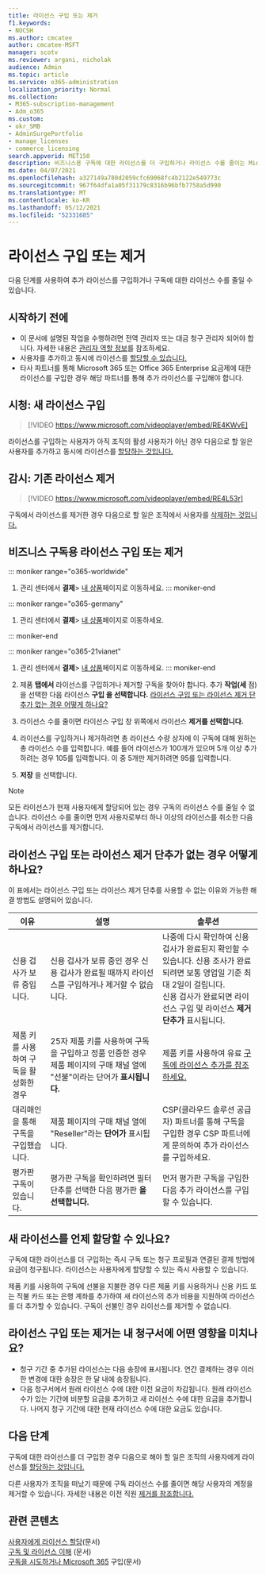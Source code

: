 ```yaml
---
title: 라이선스 구입 또는 제거
f1.keywords:
- NOCSH
ms.author: cmcatee
author: cmcatee-MSFT
manager: scotv
ms.reviewer: argani, nicholak
audience: Admin
ms.topic: article
ms.service: o365-administration
localization_priority: Normal
ms.collection:
- M365-subscription-management
- Adm_o365
ms.custom:
- okr_SMB
- AdminSurgePortfolio
- manage_licenses
- commerce_licensing
search.appverid: MET150
description: 비즈니스용 구독에 대한 라이선스를 더 구입하거나 라이선스 수를 줄이는 Microsoft 365 방법을 알아보하세요.
ms.date: 04/07/2021
ms.openlocfilehash: a327149a780d2059cfc69068fc4b2122e549773c
ms.sourcegitcommit: 967f64dfa1a05f31179c8316b96bfb7758a5d990
ms.translationtype: MT
ms.contentlocale: ko-KR
ms.lasthandoff: 05/12/2021
ms.locfileid: "52331685"
---
```

# <a name="buy-or-remove-licenses"></a>라이선스 구입 또는 제거

다음 단계를 사용하여 추가 라이선스를 구입하거나 구독에 대한 라이선스 수를 줄일 수 있습니다.

## <a name="before-you-begin"></a>시작하기 전에

- 이 문서에 설명된 작업을 수행하려면 전역 관리자 또는 대금 청구 관리자 되어야 합니다. 자세한 내용은 [관리자 역할 정보](../../admin/add-users/about-admin-roles.md)를 참조하세요.
- 사용자를 추가하고 동시에 라이선스를 [할당할 수 있습니다.](../../admin/add-users/add-users.md)
- 타사 파트너를 통해 Microsoft 365 또는 Office 365 Enterprise 요금제에 대한 라이선스를 구입한 경우 해당 파트너를 통해 추가 라이선스를 구입해야 합니다.

## <a name="watch-buy-new-licenses"></a>시청: 새 라이선스 구입

> [!VIDEO https://www.microsoft.com/videoplayer/embed/RE4KWvE]

라이선스를 구입하는 사용자가 아직 조직의 활성 사용자가 아닌 경우 다음으로 할 일은 사용자를 추가하고 동시에 라이선스를 [할당하는 것입니다.](../../admin/add-users/add-users.md)

## <a name="watch-remove-existing-licenses"></a>감시: 기존 라이선스 제거

> [!VIDEO https://www.microsoft.com/videoplayer/embed/RE4L53r]

구독에서 라이선스를 제거한 경우 다음으로 할 일은 조직에서 사용자를 [삭제하는 것입니다.](../../admin/add-users/delete-a-user.md)

## <a name="buy-or-remove-licenses-for-your-business-subscription"></a>비즈니스 구독용 라이선스 구입 또는 제거

::: moniker range="o365-worldwide"

1. 관리 센터에서 **결제**\> <a href="https://go.microsoft.com/fwlink/p/?linkid=842054" target="_blank">내 상품</a>페이지로 이동하세요.
::: moniker-end

::: moniker range="o365-germany"

1. 관리 센터에서 **결제**\> <a href="https://go.microsoft.com/fwlink/p/?linkid=847745" target="_blank">내 상품</a>페이지로 이동하세요.

::: moniker-end

::: moniker range="o365-21vianet"

1. 관리 센터에서 **결제**\> <a href="https://go.microsoft.com/fwlink/p/?linkid=850626" target="_blank">내 상품</a>페이지로 이동하세요.
::: moniker-end

2. 제품 **탭에서** 라이선스를 구입하거나 제거할 구독을 찾아야 합니다. 추가 **작업(세** 점)을 선택한 다음 라이선스 **구입 을 선택합니다.** [라이선스 구입 또는 라이선스 제거 단추가 없는 경우 어떻게 하나요?](#what-if-i-dont-see-the-buy-licenses-or-remove-licenses-buttons)
3. 라이선스 수를 줄이면 라이선스 구입 창 위쪽에서 라이선스 **제거를 선택합니다.** 
4. 라이선스를 구입하거나 제거하려면  총 라이선스  수량 상자에 이 구독에 대해 원하는 총 라이선스 수를 입력합니다. 예를 들어 라이선스가 100개가 있으며 5개 이상 추가하려는 경우 105를 입력합니다. 이 중 5개만 제거하려면 95를 입력합니다.
5. **저장** 을 선택합니다.

> [!NOTE]
> 모든 라이선스가 현재 사용자에게 할당되어 있는 경우 구독의 라이선스 수를 줄일 수 없습니다. 라이선스 수를 줄이면 [](../../admin/manage/remove-licenses-from-users.md)먼저 사용자로부터 하나 이상의 라이선스를 취소한 다음 구독에서 라이선스를 제거합니다.

## <a name="what-if-i-dont-see-the-buy-licenses-or-remove-licenses-buttons"></a>라이선스 구입 또는 라이선스 제거 단추가 없는 경우 어떻게 하나요?

이 표에서는 라이선스 구입  또는 라이선스  제거 단추를 사용할 수 없는 이유와 가능한 해결 방법도 설명되어 있습니다.

|이유  |설명  |솔루션  |
|---------|---------|---------|
|신용 검사가 보류 중입니다. |신용 검사가 보류 중인 경우 신용 검사가 완료될 때까지 라이선스를 구입하거나 제거할 수 없습니다.  | 나중에 다시 확인하여 신용 검사가 완료된지 확인할 수 있습니다. 신용 조사가 완료되려면 보통 영업일 기준 최대 2일이 걸립니다.<br/>신용 검사가 완료되면 라이선스 구입  및 라이선스 **제거 단추가** 표시됩니다. |
|제품 키를 사용하여 구독을 활성화한 경우| 25자 제품 키를 사용하여 구독을 구입하고 정품 인증한 경우 제품 페이지의  구매 채널 열에 "선불"이라는 단어가 **표시됩니다.**  |제품 키를 사용하여 유료 [구독에 라이선스 추가를 참조하세요.](add-licenses-using-product-key.md) |
|대리매인을 통해 구독을 구입했습니다.| 제품 페이지의 구매 채널 열에 "Reseller"라는 **단어가** 표시됩니다.  | CSP(클라우드 솔루션 공급자) 파트너를 통해 구독을 구입한 경우 CSP 파트너에게 문의하여 추가 라이선스를 구입하세요.        |
|평가판 구독이 있습니다. | 평가판 구독을 확인하려면 필터 단추를 선택한 다음 평가판 **을 선택합니다.** | 먼저 평가판 구독을 구입한 다음 추가 라이선스를 구입할 수 있습니다.|

## <a name="when-will-the-new-licenses-be-available-to-assign"></a>새 라이선스를 언제 할당할 수 있나요?

구독에 대한 라이선스를 더 구입하는 즉시 구독 또는 청구 프로필과 연결된 결제 방법에 요금이 청구됩니다. 라이선스는 사용자에게 할당할 수 있는 즉시 사용할 수 있습니다.

제품 키를 사용하여 구독에 선불을 지불한 경우 다른 제품 키를 사용하거나 신용 카드 또는 직불 카드 또는 은행 계좌를 추가하여 새 라이선스의 추가 비용을 지원하여 라이선스를 더 추가할 수 있습니다. 구독이 선불인 경우 라이선스를 제거할 수 없습니다.

## <a name="how-does-buying-or-removing-licenses-affect-my-billing-statements"></a>라이선스 구입 또는 제거는 내 청구서에 어떤 영향을 미치나요?

- 청구 기간 중 추가된 라이선스는 다음 송장에 표시됩니다. 연간 결제하는 경우 이러한 변경에 대한 송장은 한 달 내에 송장됩니다.
- 다음 청구서에서 원래 라이선스 수에 대한 이전 요금이 차감됩니다. 원래 라이선스 수가 있는 기간에 비분할 요금을 추가하고 새 라이선스 수에 대한 요금을 추가합니다. 나머지 청구 기간에 대한 현재 라이선스 수에 대한 요금도 있습니다.

## <a name="next-steps"></a>다음 단계

구독에 대한 라이선스를 더 구입한 경우 다음으로 해야 할 일은 조직의 사용자에게 라이선스를 [할당하는 것입니다.](../../admin/manage/assign-licenses-to-users.md)

다른 사용자가 조직을 떠났기 때문에 구독 라이선스 수를 줄이면 해당 사용자의 계정을 제거할 수 있습니다. 자세한 내용은 이전 직원 [제거를 참조합니다.](../../admin/add-users/remove-former-employee.md)

## <a name="related-content"></a>관련 콘텐츠

[사용자에게 라이선스 할당](../../admin/manage/assign-licenses-to-users.md)(문서)\
[구독 및 라이선스 이해](subscriptions-and-licenses.md) (문서)\
[구독을 시도하거나 Microsoft 365](../try-or-buy-microsoft-365.md) 구입(문서)
